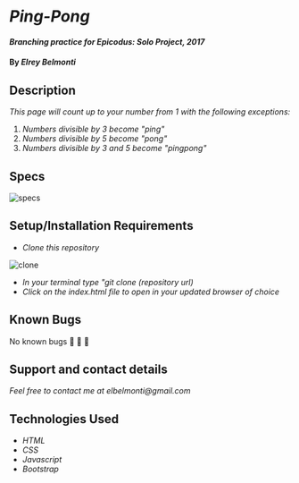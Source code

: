 # _Ping-Pong_

#### _Branching practice for Epicodus: Solo Project, 2017_

#### By _**Elrey Belmonti**_

## Description

_This page will count up to your number from 1 with the following exceptions:_

1. _Numbers divisible by 3 become "ping"_
2. _Numbers divisible by 5 become "pong"_
3. _Numbers divisible by 3 and 5 become "pingpong"_

## Specs

![specs](https://user-images.githubusercontent.com/20192033/29470347-dd77f178-8400-11e7-9d32-98dca772efb7.png)

## Setup/Installation Requirements

* _Clone this repository_ 

![clone](https://user-images.githubusercontent.com/20192033/29469981-709df288-83ff-11e7-9147-a9b55c6f8f27.png)

* _In your terminal type "git clone (repository url)_
* _Click on the index.html file to open in your updated browser of choice_

## Known Bugs

No known bugs 🐛 🐛 🐛

## Support and contact details

_Feel free to contact me at elbelmonti@gmail.com_

## Technologies Used

* _HTML_
* _CSS_
* _Javascript_
* _Bootstrap_
